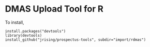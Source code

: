 # DMAS Upload Tool for R

To install,

```
install.packages("devtools")
library(devtools)
install_github("jrising/prospectus-tools", subdir="import/rdmas")
```